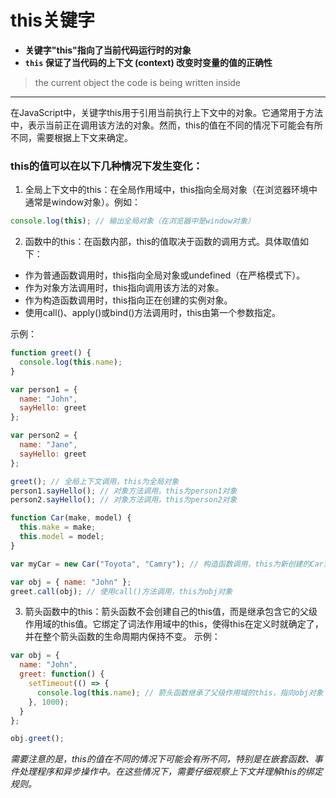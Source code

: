 # this关键字

- **关键字"this"指向了当前代码运行时的对象**
- **`this` 保证了当代码的上下文 (context) 改变时变量的值的正确性**

> the current object the code is being written inside 

---

在JavaScript中，关键字this用于引用当前执行上下文中的对象。它通常用于方法中，表示当前正在调用该方法的对象。然而，this的值在不同的情况下可能会有所不同，需要根据上下文来确定。

### this的值可以在以下几种情况下发生变化：

1. 全局上下文中的this：在全局作用域中，this指向全局对象（在浏览器环境中通常是window对象）。例如：

```javascript
console.log(this); // 输出全局对象（在浏览器中是window对象）
```

2. 函数中的this：在函数内部，this的值取决于函数的调用方式。具体取值如下：
- 作为普通函数调用时，this指向全局对象或undefined（在严格模式下）。
- 作为对象方法调用时，this指向调用该方法的对象。
- 作为构造函数调用时，this指向正在创建的实例对象。
- 使用call()、apply()或bind()方法调用时，this由第一个参数指定。

示例：

```javascript
function greet() {
  console.log(this.name);
}

var person1 = {
  name: "John",
  sayHello: greet
};

var person2 = {
  name: "Jane",
  sayHello: greet
};

greet(); // 全局上下文调用，this为全局对象
person1.sayHello(); // 对象方法调用，this为person1对象
person2.sayHello(); // 对象方法调用，this为person2对象

function Car(make, model) {
  this.make = make;
  this.model = model;
}

var myCar = new Car("Toyota", "Camry"); // 构造函数调用，this为新创建的Car实例

var obj = { name: "John" };
greet.call(obj); // 使用call()方法调用，this为obj对象
```

3. 箭头函数中的this：箭头函数不会创建自己的this值，而是继承包含它的父级作用域的this值。它绑定了词法作用域中的this，使得this在定义时就确定了，并在整个箭头函数的生命周期内保持不变。
示例：

```javascript
var obj = {
  name: "John",
  greet: function() {
    setTimeout(() => {
      console.log(this.name); // 箭头函数继承了父级作用域的this，指向obj对象
    }, 1000);
  }
};

obj.greet();
```

*需要注意的是，this的值在不同的情况下可能会有所不同，特别是在嵌套函数、事件处理程序和异步操作中。在这些情况下，需要仔细观察上下文并理解this的绑定规则。*